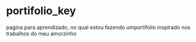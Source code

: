 # portifolio_key
 pagina para aprendizado, no qual estou fazendo umportifolio inspirado nos trabalhos do meu amorzinho
